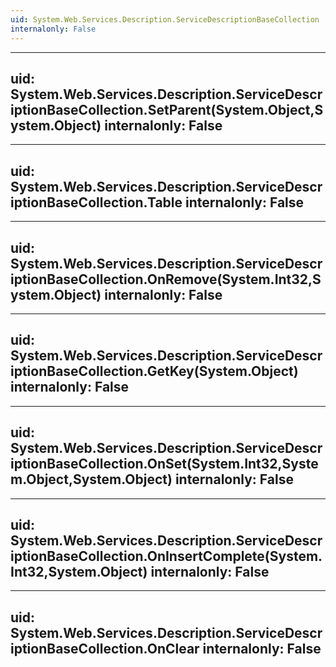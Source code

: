 ```yaml
---
uid: System.Web.Services.Description.ServiceDescriptionBaseCollection
internalonly: False
---
```


---
uid: System.Web.Services.Description.ServiceDescriptionBaseCollection.SetParent(System.Object,System.Object)
internalonly: False
---

---
uid: System.Web.Services.Description.ServiceDescriptionBaseCollection.Table
internalonly: False
---

---
uid: System.Web.Services.Description.ServiceDescriptionBaseCollection.OnRemove(System.Int32,System.Object)
internalonly: False
---

---
uid: System.Web.Services.Description.ServiceDescriptionBaseCollection.GetKey(System.Object)
internalonly: False
---

---
uid: System.Web.Services.Description.ServiceDescriptionBaseCollection.OnSet(System.Int32,System.Object,System.Object)
internalonly: False
---

---
uid: System.Web.Services.Description.ServiceDescriptionBaseCollection.OnInsertComplete(System.Int32,System.Object)
internalonly: False
---

---
uid: System.Web.Services.Description.ServiceDescriptionBaseCollection.OnClear
internalonly: False
---
